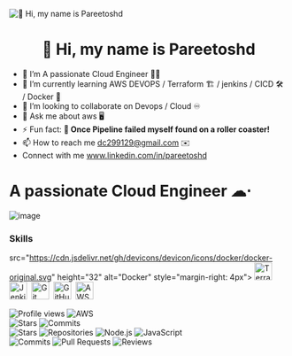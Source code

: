![👋 Hi, my name is Pareetoshd](https://user-images.githubusercontent.com/10498744/210012254-234538ff-d198-48aa-8964-37e6fd45d227.gif)

<div id="toc">
  <ul align="center" style="list-style: none">
    <summary>
      <h1>
        👋 Hi, my name is Pareetoshd
      </h1>
    </summary>
  </ul>
</div>

- 👀 I’m A passionate Cloud Engineer 👨‍💼
- 🌱 I’m currently learning AWS DEVOPS / Terraform 🏗️ / jenkins / CICD 🛠️ / Docker 🐋
- 💞️ I’m looking to collaborate on Devops / Cloud ♾️
- 💬 Ask me about aws 🖥️
- ⚡ Fun fact: **🎢 Once Pipeline failed myself found on a roller coaster!**
- 📫 How to reach me dc299129@gmail.com ✉️
- Connect with me www.linkedin.com/in/pareetoshd 


# A passionate Cloud Engineer ☁︎⋅
 
![image](https://github.com/user-attachments/assets/5871dabf-6f98-4bc5-b63f-aaccb4ba76ff)

**<h3 align="left">Skills</h3>**

src="https://cdn.jsdelivr.net/gh/devicons/devicon/icons/docker/docker-original.svg" height="32" alt="Docker" style="margin-right: 4px"> <img src="https://cdn.jsdelivr.net/gh/devicons/devicon/icons/terraform/terraform-original.svg" height="32" alt="Terraform" style="margin-right: 4px"> <img src="https://cdn.jsdelivr.net/gh/devicons/devicon/icons/jenkins/jenkins-original.svg" height="32" alt="Jenkins" style="margin-right: 4px"> <img src="https://cdn.jsdelivr.net/gh/devicons/devicon/icons/git/git-original.svg" height="32" alt="Git" style="margin-right: 4px"> <img src="https://cdn.jsdelivr.net/gh/devicons/devicon/icons/github/github-original.svg" height="32" alt="GitHub" style="margin-right: 4px"> <img src="https://cdn.jsdelivr.net/gh/devicons/devicon@latest/icons/amazonwebservices/amazonwebservices-original-wordmark.svg" height="32" alt="AWS" style="margin-right: 4px"></div>


![Profile views](https://shields.io/badge/Profile%20views-134-indigo)               ![AWS](https://img.shields.io/badge/AWS-Active-orange)   
![Stars](https://img.shields.io/badge/Stars-1pt-FBCA04?style=oval-square)           ![Commits](https://img.shields.io/badge/Commits-26pt-BF5FFF?style=flat-square)         
![Stars](https://img.shields.io/badge/Stars-1pt-FBCA04?style=flat-rectangle)        ![Repositories](https://img.shields.io/badge/Repositories-8pt-00BFFF?style=flat-square)
![Node.js](https://img.shields.io/badge/Node.js-14.0.0-lilac)                       ![JavaScript](https://img.shields.io/badge/JavaScript-ES6-plum)  
![Commits](https://img.shields.io/badge/Commits-27pt-BF5FFF?style=flat-square)      ![Pull Requests](https://img.shields.io/badge/Pull%20Requests-Unknown-808080?style=flat-square)
![Reviews](https://img.shields.io/badge/Reviews-Unknown-808080?style=flat-oval) 

<!---
Pareetoshd/Pareetoshd is a ✨ special ✨ repository because its `README.md` (this file) appears on your GitHub profile.
You can click the Preview link to take a look at your changes.
--->

